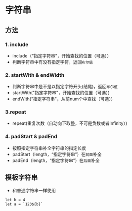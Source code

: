 # 字符串

## 方法
### 1. include
* include（“指定字符串”，开始查找的位置（可选））
* 判断字符串中有没有指定字符，返回`布尔值`
### 2. startWith & endWidth
* 判断字符串中是不是以指定字符开头(结尾)，返回`布尔值`
* startWith("指定字符串"，开始查找的位置（可选）)
* endWith("指定字符串"，从前num个中查找（可选）)
### 3.repeat
* repeat(重复次数（自动向下取整，不可是负数或者Infinity）)
### 4. padStart & padEnd
* 按照指定字符串补全字符串的指定长度
* padStart（length，“指定字符串”）在`前面`补全
* padEnd（length，“指定字符串”）在`后面`补全

## 模板字符串
* 和普通字符串一样使用
```
let b = 4
let a = `123${b}`
```
